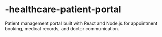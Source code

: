 # -healthcare-patient-portal
Patient management portal built with React and Node.js for appointment booking, medical records, and doctor communication.
